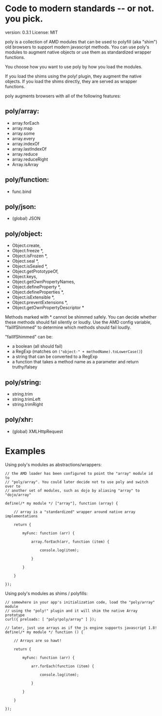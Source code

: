 Code to modern standards -- or not. you pick.
=========

version: 0.3.1
License: MIT

poly is a collection of AMD modules that can be used to polyfill (aka "shim")
old browsers to support modern javascript methods.  You can use poly's modules
to augment native objects or use them as standardized wrapper functions.

You choose how you want to use poly by how you load the modules.

If you load the shims using the poly! plugin, they augment the native objects.
If you load the shims directly, they are served as wrapper functions.

poly augments browsers with all of the following features:

poly/array:
---

* array.forEach
* array.map
* array.some
* array.every
* array.indexOf
* array.lastIndexOf
* array.reduce
* array.reduceRight
* Array.isArray

poly/function:
---

* func.bind

poly/json:
---

* (global) JSON

poly/object:
---

* Object.create,
* Object.freeze *,
* Object.isFrozen *,
* Object.seal *,
* Object.isSealed *,
* Object.getPrototypeOf,
* Object.keys,
* Object.getOwnPropertyNames,
* Object.defineProperty *,
* Object.defineProperties *,
* Object.isExtensible *,
* Object.preventExtensions *,
* Object.getOwnPropertyDescriptor *

Methods marked with * cannot be shimmed safely. You can decide whether these
methods should fail silently or loudly.  Use the AMD config variable,
"failIfShimmed" to determine which methods should fail loudly.

"failIfShimmed" can be:

* a boolean (all should fail)
* a RegExp (matches on `("object-" + methodName).toLowerCase()`)
* a string that can be converted to a RegExp
* a function that takes a method name as a parameter and return truthy/falsey

poly/string:
---

* string.trim
* string.trimLeft
* string.trimRight

poly/xhr:
---

* (global) XMLHttpRequest

Examples
==========

Using poly's modules as abstractions/wrappers:

	// the AMD loader has been configured to point the "array" module id to
	// "poly/array". You could later decide not to use poly and switch over to
	// another set of modules, such as dojo by aliasing "array" to "dojo/array"

	define(/* my module */ ["array"], function (array) {

		// array is a "standardized" wrapper around native array implementations

		return {

			myFunc: function (arr) {

				array.forEach(arr, function (item) {

					console.log(item);

				}

			}

		}

	});

Using poly's modules as shims / polyfills:

	// somewhere in your app's initialization code, load the "poly/array" module
	// using the "poly!" plugin and it will shim the native Array prototype
	curl({ preloads: [ "poly!poly/array" ] });

	// later, just use arrays as if the js engine supports javascript 1.8!
	define(/* my module */ function () {

		// Arrays are so hawt!

		return {

			myFunc: function (arr) {

				arr.forEach(function (item) {

					console.log(item);

				}

			}

		}

	});
